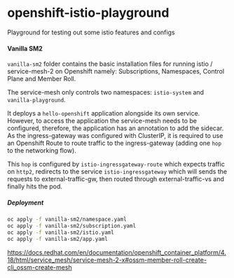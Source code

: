 # openshift-istio-playground
Playground for testing out some istio features and configs

#### Vanilla SM2
`vanilla-sm2` folder contains the basic installation files for running istio / service-mesh-2 on Openshift namely: Subscriptions, Namespaces, Control Plane and Member Roll.

The service-mesh only controls two namespaces: `istio-system` and `vanilla-playground`.

It deploys a `hello-openshift` application alongside its own service. However, to access the application the service-mesh needs to be configured, therefore, the application has an annotation to add the sidecar. As the ingress-gateway was configured with ClusterIP, it is required to use an Openshift Route to route traffic to the ingress-gateway (adding one `hop` to the networking flow).

This `hop` is configured by `istio-ingressgateway-route` which expects traffic on `http2`, redirects to the service `istio-ingressgateway` which will sends the requests to external-traffic-gw, then routed through external-traffic-vs and finally hits the pod.

##### Deployment
```bash
oc apply -f vanilla-sm2/namespace.yaml
oc apply -f vanilla-sm2/subscription.yaml
oc apply -f vanilla-sm2/istio.yaml
oc apply -f vanilla-sm2/app.yaml
```

https://docs.redhat.com/en/documentation/openshift_container_platform/4.18/html/service_mesh/service-mesh-2-x#ossm-member-roll-create-cli_ossm-create-mesh
